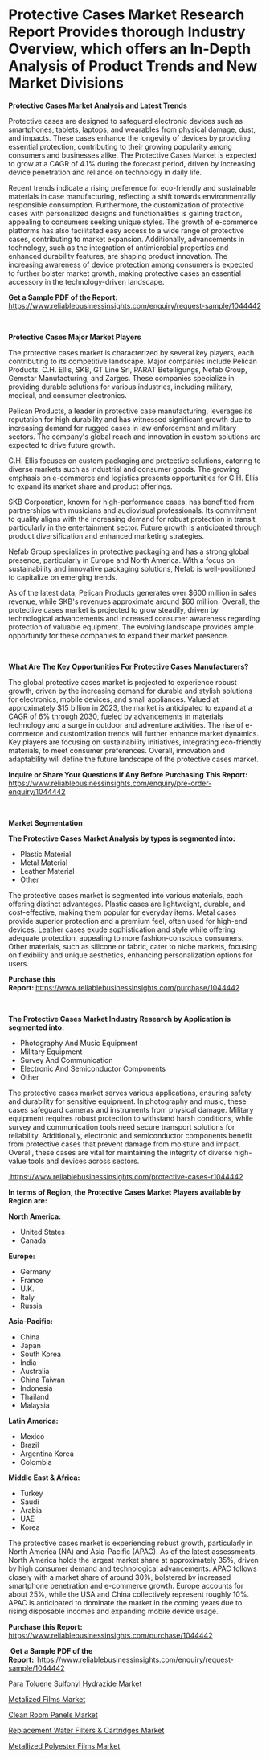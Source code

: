 <p><h1>Protective Cases Market Research Report Provides thorough Industry Overview, which offers an In-Depth Analysis of Product Trends and New Market Divisions</h1></p><p><strong>Protective Cases Market Analysis and Latest Trends</strong></p>
<p><p>Protective cases are designed to safeguard electronic devices such as smartphones, tablets, laptops, and wearables from physical damage, dust, and impacts. These cases enhance the longevity of devices by providing essential protection, contributing to their growing popularity among consumers and businesses alike. The Protective Cases Market is expected to grow at a CAGR of 4.1% during the forecast period, driven by increasing device penetration and reliance on technology in daily life.</p><p>Recent trends indicate a rising preference for eco-friendly and sustainable materials in case manufacturing, reflecting a shift towards environmentally responsible consumption. Furthermore, the customization of protective cases with personalized designs and functionalities is gaining traction, appealing to consumers seeking unique styles. The growth of e-commerce platforms has also facilitated easy access to a wide range of protective cases, contributing to market expansion. Additionally, advancements in technology, such as the integration of antimicrobial properties and enhanced durability features, are shaping product innovation. The increasing awareness of device protection among consumers is expected to further bolster market growth, making protective cases an essential accessory in the technology-driven landscape.</p></p>
<p><strong>Get a Sample PDF of the Report:&nbsp;</strong> <a href="https://www.reliablebusinessinsights.com/enquiry/request-sample/1044442?utm_campaign=1837&utm_medium=2&utm_source=Github&utm_content=ia&utm_term=31032025&utm_id=protective-cases">https://www.reliablebusinessinsights.com/enquiry/request-sample/1044442</a></p>
<p>&nbsp;</p>
<p><strong>Protective Cases Major Market Players</strong></p>
<p><p>The protective cases market is characterized by several key players, each contributing to its competitive landscape. Major companies include Pelican Products, C.H. Ellis, SKB, GT Line Srl, PARAT Beteiligungs, Nefab Group, Gemstar Manufacturing, and Zarges. These companies specialize in providing durable solutions for various industries, including military, medical, and consumer electronics.</p><p>Pelican Products, a leader in protective case manufacturing, leverages its reputation for high durability and has witnessed significant growth due to increasing demand for rugged cases in law enforcement and military sectors. The company's global reach and innovation in custom solutions are expected to drive future growth.</p><p>C.H. Ellis focuses on custom packaging and protective solutions, catering to diverse markets such as industrial and consumer goods. The growing emphasis on e-commerce and logistics presents opportunities for C.H. Ellis to expand its market share and product offerings.</p><p>SKB Corporation, known for high-performance cases, has benefitted from partnerships with musicians and audiovisual professionals. Its commitment to quality aligns with the increasing demand for robust protection in transit, particularly in the entertainment sector. Future growth is anticipated through product diversification and enhanced marketing strategies.</p><p>Nefab Group specializes in protective packaging and has a strong global presence, particularly in Europe and North America. With a focus on sustainability and innovative packaging solutions, Nefab is well-positioned to capitalize on emerging trends.</p><p>As of the latest data, Pelican Products generates over $600 million in sales revenue, while SKB's revenues approximate around $60 million. Overall, the protective cases market is projected to grow steadily, driven by technological advancements and increased consumer awareness regarding protection of valuable equipment. The evolving landscape provides ample opportunity for these companies to expand their market presence.</p></p>
<p>&nbsp;</p>
<p><strong>What Are The Key Opportunities For Protective Cases Manufacturers?</strong></p>
<p><p>The global protective cases market is projected to experience robust growth, driven by the increasing demand for durable and stylish solutions for electronics, mobile devices, and small appliances. Valued at approximately $15 billion in 2023, the market is anticipated to expand at a CAGR of 6% through 2030, fueled by advancements in materials technology and a surge in outdoor and adventure activities. The rise of e-commerce and customization trends will further enhance market dynamics. Key players are focusing on sustainability initiatives, integrating eco-friendly materials, to meet consumer preferences. Overall, innovation and adaptability will define the future landscape of the protective cases market.</p></p>
<p><strong>Inquire or Share Your Questions If Any Before Purchasing This Report:</strong> <a href="https://www.reliablebusinessinsights.com/enquiry/pre-order-enquiry/1044442?utm_campaign=1837&utm_medium=2&utm_source=Github&utm_content=ia&utm_term=31032025&utm_id=protective-cases">https://www.reliablebusinessinsights.com/enquiry/pre-order-enquiry/1044442</a></p>
<p>&nbsp;</p>
<p><strong>Market Segmentation</strong></p>
<p><strong>The Protective Cases Market Analysis by types is segmented into:</strong></p>
<p><ul><li>Plastic Material</li><li>Metal Material</li><li>Leather Material</li><li>Other</li></ul></p>
<p><p>The protective cases market is segmented into various materials, each offering distinct advantages. Plastic cases are lightweight, durable, and cost-effective, making them popular for everyday items. Metal cases provide superior protection and a premium feel, often used for high-end devices. Leather cases exude sophistication and style while offering adequate protection, appealing to more fashion-conscious consumers. Other materials, such as silicone or fabric, cater to niche markets, focusing on flexibility and unique aesthetics, enhancing personalization options for users.</p></p>
<p><strong>Purchase this Report:&nbsp;</strong><a href="https://www.reliablebusinessinsights.com/purchase/1044442?utm_campaign=1837&utm_medium=2&utm_source=Github&utm_content=ia&utm_term=31032025&utm_id=protective-cases">https://www.reliablebusinessinsights.com/purchase/1044442</a></p>
<p>&nbsp;</p>
<p><strong>The Protective Cases Market Industry Research by Application is segmented into:</strong></p>
<p><ul><li>Photography And Music Equipment</li><li>Military Equipment</li><li>Survey And Communication</li><li>Electronic And Semiconductor Components</li><li>Other</li></ul></p>
<p><p>The protective cases market serves various applications, ensuring safety and durability for sensitive equipment. In photography and music, these cases safeguard cameras and instruments from physical damage. Military equipment requires robust protection to withstand harsh conditions, while survey and communication tools need secure transport solutions for reliability. Additionally, electronic and semiconductor components benefit from protective cases that prevent damage from moisture and impact. Overall, these cases are vital for maintaining the integrity of diverse high-value tools and devices across sectors.</p></p>
<p><a href="https://www.reliablebusinessinsights.com/protective-cases-r1044442?utm_campaign=1837&utm_medium=2&utm_source=Github&utm_content=ia&utm_term=31032025&utm_id=protective-cases">&nbsp;https://www.reliablebusinessinsights.com/protective-cases-r1044442</a></p>
<p><strong>In terms of Region, the Protective Cases Market Players available by Region are:</strong></p>
<p>
    <p> <strong> North America: </strong>
        <ul>
            <li>United States</li>
            <li>Canada</li>
        </ul>
        </p> 
    <p> <strong> Europe: </strong>
        <ul>
            <li>Germany</li>
            <li>France</li>
            <li>U.K.</li>
            <li>Italy</li>
            <li>Russia</li>
        </ul>
        </p> 
    <p> <strong> Asia-Pacific: </strong>
        <ul>
            <li>China</li>
            <li>Japan</li>
            <li>South Korea</li>
            <li>India</li>
            <li>Australia</li>
            <li>China Taiwan</li>
            <li>Indonesia</li>
            <li>Thailand</li>
            <li>Malaysia</li>
        </ul>
        </p> 
    <p> <strong> Latin America: </strong>
        <ul>
            <li>Mexico</li>
            <li>Brazil</li>
            <li>Argentina Korea</li>
            <li>Colombia</li>
        </ul>
        </p> 
    <p> <strong> Middle East & Africa: </strong>
        <ul>
            <li>Turkey</li>
            <li>Saudi</li>
            <li>Arabia</li>
            <li>UAE</li>
            <li>Korea</li>
        </ul>
    </p>
    </p>
<p><p>The protective cases market is experiencing robust growth, particularly in North America (NA) and Asia-Pacific (APAC). As of the latest assessments, North America holds the largest market share at approximately 35%, driven by high consumer demand and technological advancements. APAC follows closely with a market share of around 30%, bolstered by increased smartphone penetration and e-commerce growth. Europe accounts for about 25%, while the USA and China collectively represent roughly 10%. APAC is anticipated to dominate the market in the coming years due to rising disposable incomes and expanding mobile device usage.</p></p>
<p><strong>Purchase this Report: </strong><a href="https://www.reliablebusinessinsights.com/purchase/1044442?utm_campaign=1837&utm_medium=2&utm_source=Github&utm_content=ia&utm_term=31032025&utm_id=protective-cases">https://www.reliablebusinessinsights.com/purchase/1044442</a></p>
<p>&nbsp;<strong>Get a Sample PDF of the Report:&nbsp;&nbsp;</strong><a href="https://www.reliablebusinessinsights.com/enquiry/request-sample/1044442?utm_campaign=1837&utm_medium=2&utm_source=Github&utm_content=ia&utm_term=31032025&utm_id=protective-cases">https://www.reliablebusinessinsights.com/enquiry/request-sample/1044442</a></p>
<p><strong></strong></p>
<p><p><a href="https://github.com/rakowpleetj1/Market-Research-Report-List-1/blob/main/para-toluene-sulfonyl-hydrazide-market.md?utm_campaign=1837&utm_medium=2&utm_source=Github&utm_content=ia&utm_term=31032025&utm_id=protective-cases">Para Toluene Sulfonyl Hydrazide Market</a></p><p><a href="https://github.com/laingragle95/Market-Research-Report-List-1/blob/main/metalized-films-market.md?utm_campaign=1837&utm_medium=2&utm_source=Github&utm_content=ia&utm_term=31032025&utm_id=protective-cases">Metalized Films Market</a></p><p><a href="https://github.com/uripeachrii/Market-Research-Report-List-1/blob/main/clean-room-panels-market.md?utm_campaign=1837&utm_medium=2&utm_source=Github&utm_content=ia&utm_term=31032025&utm_id=protective-cases">Clean Room Panels Market</a></p><p><a href="https://github.com/mcveathuane2/Market-Research-Report-List-1/blob/main/replacement-water-filters-cartridges-market.md?utm_campaign=1837&utm_medium=2&utm_source=Github&utm_content=ia&utm_term=31032025&utm_id=protective-cases">Replacement Water Filters & Cartridges Market</a></p><p><a href="https://github.com/buenayankobl/Market-Research-Report-List-1/blob/main/metallized-polyester-films-market.md?utm_campaign=1837&utm_medium=2&utm_source=Github&utm_content=ia&utm_term=31032025&utm_id=protective-cases">Metallized Polyester Films Market</a></p></p>